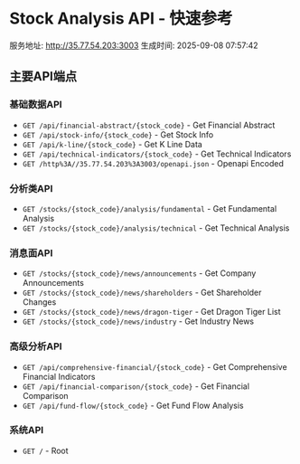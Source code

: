 # Stock Analysis API - 快速参考

服务地址: http://35.77.54.203:3003
生成时间: 2025-09-08 07:57:42

## 主要API端点

### 基础数据API
- `GET /api/financial-abstract/{stock_code}` - Get Financial Abstract
- `GET /api/stock-info/{stock_code}` - Get Stock Info
- `GET /api/k-line/{stock_code}` - Get K Line Data
- `GET /api/technical-indicators/{stock_code}` - Get Technical Indicators
- `GET /http%3A//35.77.54.203%3A3003/openapi.json` - Openapi Encoded

### 分析类API
- `GET /stocks/{stock_code}/analysis/fundamental` - Get Fundamental Analysis
- `GET /stocks/{stock_code}/analysis/technical` - Get Technical Analysis

### 消息面API
- `GET /stocks/{stock_code}/news/announcements` - Get Company Announcements
- `GET /stocks/{stock_code}/news/shareholders` - Get Shareholder Changes
- `GET /stocks/{stock_code}/news/dragon-tiger` - Get Dragon Tiger List
- `GET /stocks/{stock_code}/news/industry` - Get Industry News

### 高级分析API
- `GET /api/comprehensive-financial/{stock_code}` - Get Comprehensive Financial Indicators
- `GET /api/financial-comparison/{stock_code}` - Get Financial Comparison
- `GET /api/fund-flow/{stock_code}` - Get Fund Flow Analysis

### 系统API
- `GET /` - Root


